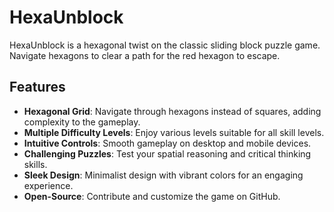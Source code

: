 # HexaUnblock

HexaUnblock is a hexagonal twist on the classic sliding block puzzle game. Navigate hexagons to clear a path for the red hexagon to escape.

## Features

- **Hexagonal Grid**: Navigate through hexagons instead of squares, adding complexity to the gameplay.
- **Multiple Difficulty Levels**: Enjoy various levels suitable for all skill levels.
- **Intuitive Controls**: Smooth gameplay on desktop and mobile devices.
- **Challenging Puzzles**: Test your spatial reasoning and critical thinking skills.
- **Sleek Design**: Minimalist design with vibrant colors for an engaging experience.
- **Open-Source**: Contribute and customize the game on GitHub.


